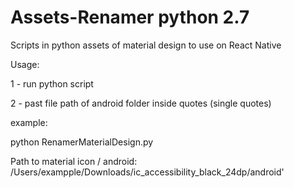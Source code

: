 # Assets-Renamer python 2.7
Scripts in python assets of material design to use on React Native


Usage:

1 - run python script 

2 - past file path of android folder inside quotes (single quotes)

example:

python RenamerMaterialDesign.py

Path to material icon / android:
/Users/exampple/Downloads/ic_accessibility_black_24dp/android'
